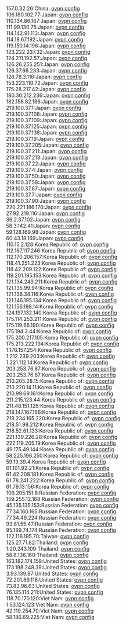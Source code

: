 157.0.32.26:China: [ovpn config](vpn/157_0_32_26.ovpn)  
106.180.102.77:Japan: [ovpn config](vpn/106_180_102_77.ovpn)  
110.134.86.167:Japan: [ovpn config](vpn/110_134_86_167.ovpn)  
111.99.130.75:Japan: [ovpn config](vpn/111_99_130_75.ovpn)  
114.142.91.113:Japan: [ovpn config](vpn/114_142_91_113.ovpn)  
114.18.67.192:Japan: [ovpn config](vpn/114_18_67_192.ovpn)  
119.150.14.196:Japan: [ovpn config](vpn/119_150_14_196.ovpn)  
123.222.237.32:Japan: [ovpn config](vpn/123_222_237_32.ovpn)  
124.211.192.57:Japan: [ovpn config](vpn/124_211_192_57.ovpn)  
126.26.255.251:Japan: [ovpn config](vpn/126_26_255_251.ovpn)  
126.37.66.233:Japan: [ovpn config](vpn/126_37_66_233.ovpn)  
126.78.3.116:Japan: [ovpn config](vpn/126_78_3_116.ovpn)  
153.223.110.72:Japan: [ovpn config](vpn/153_223_110_72.ovpn)  
175.28.217.42:Japan: [ovpn config](vpn/175_28_217_42.ovpn)  
180.30.212.236:Japan: [ovpn config](vpn/180_30_212_236.ovpn)  
182.158.82.186:Japan: [ovpn config](vpn/182_158_82_186.ovpn)  
219.100.37.1:Japan: [ovpn config](vpn/219_100_37_1.ovpn)  
219.100.37.108:Japan: [ovpn config](vpn/219_100_37_108.ovpn)  
219.100.37.109:Japan: [ovpn config](vpn/219_100_37_109.ovpn)  
219.100.37.125:Japan: [ovpn config](vpn/219_100_37_125.ovpn)  
219.100.37.138:Japan: [ovpn config](vpn/219_100_37_138.ovpn)  
219.100.37.19:Japan: [ovpn config](vpn/219_100_37_19.ovpn)  
219.100.37.205:Japan: [ovpn config](vpn/219_100_37_205.ovpn)  
219.100.37.211:Japan: [ovpn config](vpn/219_100_37_211.ovpn)  
219.100.37.213:Japan: [ovpn config](vpn/219_100_37_213.ovpn)  
219.100.37.22:Japan: [ovpn config](vpn/219_100_37_22.ovpn)  
219.100.37.4:Japan: [ovpn config](vpn/219_100_37_4.ovpn)  
219.100.37.50:Japan: [ovpn config](vpn/219_100_37_50.ovpn)  
219.100.37.58:Japan: [ovpn config](vpn/219_100_37_58.ovpn)  
219.100.37.67:Japan: [ovpn config](vpn/219_100_37_67.ovpn)  
219.100.37.7:Japan: [ovpn config](vpn/219_100_37_7.ovpn)  
219.100.37.90:Japan: [ovpn config](vpn/219_100_37_90.ovpn)  
220.221.186.170:Japan: [ovpn config](vpn/220_221_186_170.ovpn)  
27.92.219.116:Japan: [ovpn config](vpn/27_92_219_116.ovpn)  
36.2.37.102:Japan: [ovpn config](vpn/36_2_37_102.ovpn)  
58.3.142.41:Japan: [ovpn config](vpn/58_3_142_41.ovpn)  
59.128.169.98:Japan: [ovpn config](vpn/59_128_169_98.ovpn)  
60.43.18.169:Japan: [ovpn config](vpn/60_43_18_169.ovpn)  
110.15.2.128:Korea Republic of: [ovpn config](vpn/110_15_2_128.ovpn)  
112.167.117.246:Korea Republic of: [ovpn config](vpn/112_167_117_246.ovpn)  
112.170.206.157:Korea Republic of: [ovpn config](vpn/112_170_206_157.ovpn)  
118.41.251.223:Korea Republic of: [ovpn config](vpn/118_41_251_223.ovpn)  
118.42.209.122:Korea Republic of: [ovpn config](vpn/118_42_209_122.ovpn)  
119.201.195.153:Korea Republic of: [ovpn config](vpn/119_201_195_153.ovpn)  
121.134.249.211:Korea Republic of: [ovpn config](vpn/121_134_249_211.ovpn)  
121.135.99.94:Korea Republic of: [ovpn config](vpn/121_135_99_94.ovpn)  
121.136.34.116:Korea Republic of: [ovpn config](vpn/121_136_34_116.ovpn)  
121.146.195.134:Korea Republic of: [ovpn config](vpn/121_146_195_134.ovpn)  
121.156.198.14:Korea Republic of: [ovpn config](vpn/121_156_198_14.ovpn)  
124.197.132.140:Korea Republic of: [ovpn config](vpn/124_197_132_140.ovpn)  
175.114.253.211:Korea Republic of: [ovpn config](vpn/175_114_253_211.ovpn)  
175.119.66.190:Korea Republic of: [ovpn config](vpn/175_119_66_190.ovpn)  
175.194.3.44:Korea Republic of: [ovpn config](vpn/175_194_3_44.ovpn)  
175.200.217.105:Korea Republic of: [ovpn config](vpn/175_200_217_105.ovpn)  
175.213.222.194:Korea Republic of: [ovpn config](vpn/175_213_222_194.ovpn)  
1.176.157.254:Korea Republic of: [ovpn config](vpn/1_176_157_254.ovpn)  
1.212.239.203:Korea Republic of: [ovpn config](vpn/1_212_239_203.ovpn)  
1.221.112.14:Korea Republic of: [ovpn config](vpn/1_221_112_14.ovpn)  
203.253.76.87:Korea Republic of: [ovpn config](vpn/203_253_76_87.ovpn)  
203.253.76.87:Korea Republic of: [ovpn config](vpn/203_253_76_87.ovpn)  
210.205.28.15:Korea Republic of: [ovpn config](vpn/210_205_28_15.ovpn)  
210.220.14.11:Korea Republic of: [ovpn config](vpn/210_220_14_11.ovpn)  
210.99.69.161:Korea Republic of: [ovpn config](vpn/210_99_69_161.ovpn)  
211.215.123.44:Korea Republic of: [ovpn config](vpn/211_215_123_44.ovpn)  
211.48.151.126:Korea Republic of: [ovpn config](vpn/211_48_151_126.ovpn)  
218.147.167.166:Korea Republic of: [ovpn config](vpn/218_147_167_166.ovpn)  
218.234.165.220:Korea Republic of: [ovpn config](vpn/218_234_165_220.ovpn)  
218.51.98.212:Korea Republic of: [ovpn config](vpn/218_51_98_212.ovpn)  
218.52.61.133:Korea Republic of: [ovpn config](vpn/218_52_61_133.ovpn)  
221.139.226.28:Korea Republic of: [ovpn config](vpn/221_139_226_28.ovpn)  
222.119.205.19:Korea Republic of: [ovpn config](vpn/222_119_205_19.ovpn)  
49.175.49.144:Korea Republic of: [ovpn config](vpn/49_175_49_144.ovpn)  
58.225.196.250:Korea Republic of: [ovpn config](vpn/58_225_196_250.ovpn)  
59.19.39.4:Korea Republic of: [ovpn config](vpn/59_19_39_4.ovpn)  
61.101.92.21:Korea Republic of: [ovpn config](vpn/61_101_92_21.ovpn)  
61.42.208.181:Korea Republic of: [ovpn config](vpn/61_42_208_181.ovpn)  
61.78.241.222:Korea Republic of: [ovpn config](vpn/61_78_241_222.ovpn)  
61.79.13.156:Korea Republic of: [ovpn config](vpn/61_79_13_156.ovpn)  
109.205.151.8:Russian Federation: [ovpn config](vpn/109_205_151_8.ovpn)  
159.255.12.168:Russian Federation: [ovpn config](vpn/159_255_12_168.ovpn)  
45.135.135.153:Russian Federation: [ovpn config](vpn/45_135_135_153.ovpn)  
77.34.160.165:Russian Federation: [ovpn config](vpn/77_34_160_165.ovpn)  
77.34.49.224:Russian Federation: [ovpn config](vpn/77_34_49_224.ovpn)  
93.81.55.47:Russian Federation: [ovpn config](vpn/93_81_55_47.ovpn)  
95.189.74.174:Russian Federation: [ovpn config](vpn/95_189_74_174.ovpn)  
122.116.195.70:Taiwan: [ovpn config](vpn/122_116_195_70.ovpn)  
125.27.71.82:Thailand: [ovpn config](vpn/125_27_71_82.ovpn)  
1.20.243.109:Thailand: [ovpn config](vpn/1_20_243_109.ovpn)  
58.8.136.160:Thailand: [ovpn config](vpn/58_8_136_160.ovpn)  
163.182.174.159:United States: [ovpn config](vpn/163_182_174_159.ovpn)  
173.198.248.39:United States: [ovpn config](vpn/173_198_248_39.ovpn)  
3.93.139.87:United States: [ovpn config](vpn/3_93_139_87.ovpn)  
72.201.89.118:United States: [ovpn config](vpn/72_201_89_118.ovpn)  
73.83.96.63:United States: [ovpn config](vpn/73_83_96_63.ovpn)  
76.135.114.211:United States: [ovpn config](vpn/76_135_114_211.ovpn)  
118.70.170.120:Viet Nam: [ovpn config](vpn/118_70_170_120.ovpn)  
1.53.124.123:Viet Nam: [ovpn config](vpn/1_53_124_123.ovpn)  
42.119.254.70:Viet Nam: [ovpn config](vpn/42_119_254_70.ovpn)  
58.186.69.225:Viet Nam: [ovpn config](vpn/58_186_69_225.ovpn)  
